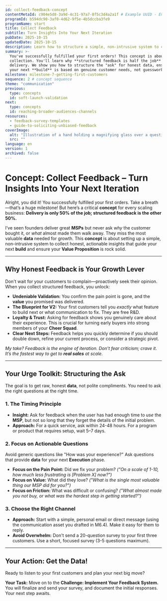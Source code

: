 ```yaml
---
id: collect-feedback-concept
contentMetaId: c904e5d8-3a9d-4c31-97a7-8f5c3d4a2a1f # Example UUID - Ensure uniqueness
programId: b594dc90-3af0-4d62-9f5e-4b5dccba3fe9
programName: start
title: Collect Feedback
subtitle: Turn Insights Into Your Next Iteration
pubDate: 2025-10-15
updatedDate: 2025-10-15
description: Learn how to structure a simple, non-intrusive system to collect honest, actionable feedback from early customers to guide future product iterations.
summary: >-
  You've successfully fulfilled your first orders! This concept is about **data**
  collection. You'll learn why **structured feedback is half the job** after
  delivery. We show you how to structure the "ask" for honest data, ensuring
  your next **build** is based on genuine customer needs, not guesswork.
milestone: milestone-7-getting-first-customers
sequence: 2 # concept sequence
theme: "communication"
previous:
  type: concepts
  id: soft-launch-validation
next:
  type: concepts
  id: reaching-broader-audiences-channels
resources:
  - feedback-survey-templates
  - guide-to-soliciting-unbiased-feedback
coverImage:
  alt: "Illustration of a hand holding a magnifying glass over a question mark, symbolizing analyzing customer feedback."
  src: ""
language: en
version: 1
archived: false
---
```

# Concept: Collect Feedback – Turn Insights Into Your Next Iteration

Alright, you did it! You successfully fulfilled your first orders. Take a breath—that’s a huge milestone! But here’s a critical **concept** for every scaling business: **Delivery is only 50% of the job; structured feedback is the other 50%.**

I’ve seen founders deliver great **MSPs** but never ask *why* the customer bought it, or *what* almost made them walk away. They miss the most valuable **data** needed for growth. This **concept** is about setting up a simple, non-intrusive system to collect honest, actionable insights that guide your next **build** and ensure your **Value Proposition** is rock solid.

---

## Why Honest Feedback is Your Growth Lever

Don't wait for your customers to complain—proactively seek their opinion. When you collect structured feedback, you unlock:

* **Undeniable Validation:** You confirm the pain point is gone, and the **value** you promised was delivered.
* **The Blueprint for V2:** Your first customers tell you *exactly* what feature to build next or what communication to fix. They are free R&D.
* **Loyalty & Trust:** Asking for feedback shows you genuinely care about their experience. This is crucial for turning early buyers into strong members of your **Cheer Squad**.
* **Clear Next Steps:** Feedback helps you quickly determine if you should double down, refine your current process, or consider a strategic pivot.

*My take? Feedback is the engine of iteration. Don’t fear criticism; crave it. It’s the fastest way to get to **real sales** at scale.*

---

## Your Urge Toolkit: Structuring the Ask

The goal is to get raw, honest **data**, not polite compliments. You need to ask the right questions at the right time.

### 1. The Timing Principle

* **Insight:** Ask for feedback when the user has had enough time to *use* the **MSP**, but not so long that they forget the details of the initial problem.
* **Approach:** For a quick service, ask within 24-48 hours. For a program or product that requires setup, wait 5–7 days.

### 2. Focus on Actionable Questions

Avoid generic questions like "How was your experience?" Ask questions that provide **data** for your next **Execution** phase.

* **Focus on the Pain Point:** Did we fix your problem? *("On a scale of 1-10, how much less frustrating is [Problem X] now?")*
* **Focus on Value:** What did they love? *("What is the single most valuable thing our MSP did for you?")*
* **Focus on Friction:** What was difficult or confusing? *("What almost made you not buy, or what was the hardest step in getting started?")*

### 3. Choose the Right Channel

* **Approach:** Start with a simple, personal email or direct message (using the communication asset you drafted in M6.4). Make it easy for them to reply.
* **Avoid Overwhelm:** Don't send a 20-question survey to your first three customers. Use a short, focused survey (3-5 questions maximum).

---

## Your Action: Get the Data!

Ready to listen to your first customers and plan your next big move?

**Your Task:** Move on to the **Challenge: Implement Your Feedback System.** You will finalize and send your survey, and document the initial responses. Your next step awaits.